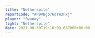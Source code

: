 ```yaml
---
title: "Netherspite"
reportCode: "AP9VBgb76dTW3Fxj"
player: "Swanay"
fight: "Netherspite"
date: 2021-08-30T19:10:09.637000+00:00
---
```

